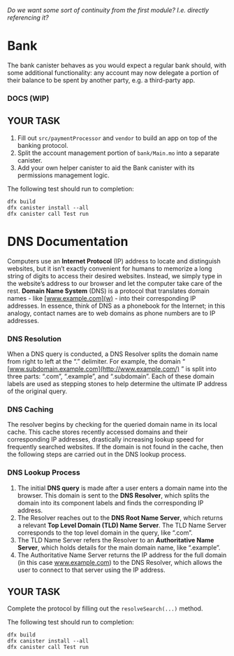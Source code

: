 _Do we want some sort of continuity from the first module? I.e. directly referencing it?_

# Bank

The bank canister behaves as you would expect a regular bank should, with some additional functionality: any account may now delegate a portion of their balance to be spent by another party, e.g. a third-party app.

### DOCS (WIP)

## YOUR TASK

1. Fill out `src/paymentProcessor` and `vendor` to build an app on top of the banking protocol.
2. Split the account management portion of `bank/Main.mo` into a separate canister.
3. Add your own helper canister to aid the Bank canister with its permissions management logic.

The following test should run to completion:
```
dfx build
dfx canister install --all
dfx canister call Test run
```

# DNS Documentation

Computers use an **Internet Protocol** (IP) address to locate and distinguish websites, but it isn’t exactly convenient for humans to memorize a long string of digits to access their desired websites. Instead, we simply type in the website’s address to our browser and let the computer take care of the rest. **Domain Name System** (DNS) is a protocol that translates domain names - like [www.example.com](w) - into their corresponding IP addresses. In essence, think of DNS as a phonebook for the Internet; in this analogy, contact names are to web domains as phone numbers are to IP addresses.

### DNS Resolution
When a DNS query is conducted, a DNS Resolver splits the domain name from right to left at the “.” delimiter. For example, the domain “ [www.subdomain.example.com](http://www.example.com/) ” is split into three parts: “.com”, “.example”, and “.subdomain”. Each of these domain labels are used as stepping stones to help determine the ultimate IP address of the original query.

### DNS Caching
The resolver begins by checking for the queried domain name in its local cache. This cache stores recently accessed domains and their corresponding IP addresses, drastically increasing lookup speed for frequently searched websites. If the domain is not found in the cache, then the following steps are carried out in the DNS lookup process.

### DNS Lookup Process
1. The initial **DNS query** is made after a user enters a domain name into the browser. This domain is sent to the **DNS Resolver**, which splits the domain into its component labels and finds the corresponding IP address.
2. The Resolver reaches out to the **DNS Root Name Server**, which returns a relevant **Top Level Domain (TLD) Name Server**. The TLD Name Server corresponds to the top level domain in the query, like “.com”.
3. The TLD Name Server refers the Resolver to an **Authoritative Name Server**, which holds details for the main domain name, like “.example”.
4. The Authoritative Name Server returns the IP address for the full domain (in this case www.example.com) to the DNS Resolver, which allows the user to connect to that server using the IP address.

## YOUR TASK
Complete the protocol by filling out the `resolveSearch(...)` method.

The following test should run to completion:
```
dfx build
dfx canister install --all
dfx canister call Test run
```